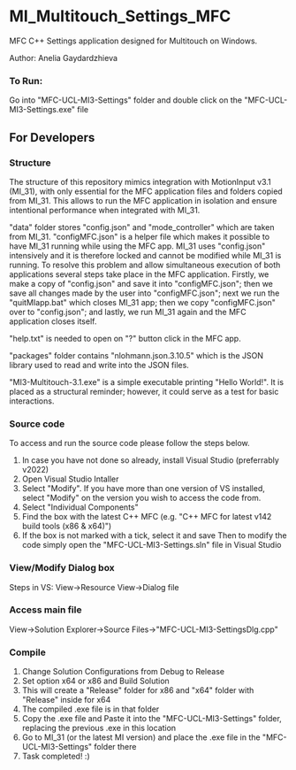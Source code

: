 # MI_Multitouch_Settings_MFC
MFC C++ Settings application designed for Multitouch on Windows.

Author: Anelia Gaydardzhieva

### To Run:
Go into "MFC-UCL-MI3-Settings" folder and double click on the "MFC-UCL-MI3-Settings.exe" file

## For Developers

### Structure
The structure of this repository mimics integration with MotionInput v3.1 (MI_31),
with only essential for the MFC application files and folders copied from MI_31. 
This allows to run the MFC application in isolation and ensure intentional performance when integrated with MI_31. 

"data" folder stores "config.json" and "mode_controller" which are taken from MI_31. 
"configMFC.json" is a helper file which makes it possible to have MI_31 running while using the MFC app. MI_31 uses "config.json" intensively and it is therefore locked and cannot be modified while MI_31 is running. 
To resolve this problem and allow simultaneous execution of both applications several steps take place in the MFC application. Firstly, we make a copy of "config.json" and save it into "configMFC.json"; then we save all changes made by the user into "configMFC.json"; next we run the "quitMIapp.bat" which closes MI_31 app; then we copy "configMFC.json" over to "config.json"; and lastly, we run MI_31 again and the MFC application closes itself. 

"help.txt" is needed to open on "?" button click in the MFC app.

"packages" folder contains "nlohmann.json.3.10.5" which is the JSON library used to read and write into the JSON files. 

"MI3-Multitouch-3.1.exe" is a simple executable printing "Hello World!". It is placed as a structural reminder; however, it could serve as a test for basic interactions.


### Source code 
To access and run the source code please follow the steps below.

1. In case you have not done so already, install Visual Studio (preferrably v2022)
2. Open Visual Studio Intaller 
3. Select "Modify". If you have more than one version of VS installed, select "Modify" on the version you wish to access the code from. 
4. Select "Individual Components"
5. Find the box with the latest C++ MFC (e.g. "C++ MFC for latest v142 build tools (x86 & x64)")
6. If the box is not marked with a tick, select it and save
Then to modify the code simply open the "MFC-UCL-MI3-Settings.sln" file in Visual Studio 

### View/Modify Dialog box
Steps in VS: 
View->Resource View->Dialog file

### Access main file
View->Solution Explorer->Source Files->"MFC-UCL-MI3-SettingsDlg.cpp"

### Compile 
1. Change Solution Configurations from Debug to Release
2. Set option x64 or x86 and Build Solution
3. This will create a "Release" folder for x86 and "x64" folder with "Release" inside for x64
4. The compiled .exe file is in that folder
5. Copy the .exe file and Paste it into the "MFC-UCL-MI3-Settings" folder, replacing the previous .exe in this location
6. Go to MI_31 (or the latest MI version) and place the .exe file in the "MFC-UCL-MI3-Settings" folder there
7. Task completed! :)



